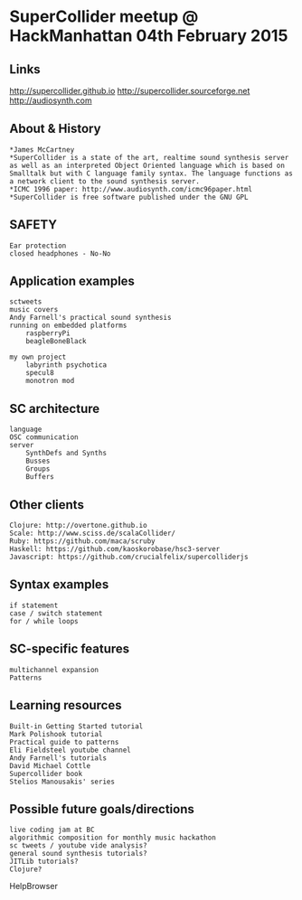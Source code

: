 SuperCollider meetup @ HackManhattan 04th February 2015
=======================================================

Links
-----
http://supercollider.github.io
http://supercollider.sourceforge.net
http://audiosynth.com


About & History
-----------------
	*James McCartney
	*SuperCollider is a state of the art, realtime sound synthesis server as well as an interpreted Object Oriented language which is based on Smalltalk but with C language family syntax. The language functions as a network client to the sound synthesis server.
	*ICMC 1996 paper: http://www.audiosynth.com/icmc96paper.html
	*SuperCollider is free software published under the GNU GPL

SAFETY
------
	Ear protection
	closed headphones - No-No

Application examples
--------------------
	sctweets
	music covers
	Andy Farnell's practical sound synthesis
	running on embedded platforms
		raspberryPi
		beagleBoneBlack

	my own project
		labyrinth psychotica
		specul8
		monotron mod

SC architecture
---------------
	language
	OSC communication
	server
		SynthDefs and Synths
		Busses
		Groups
		Buffers

Other clients
-------------
	Clojure: http://overtone.github.io
	Scale: http://www.sciss.de/scalaCollider/
	Ruby: https://github.com/maca/scruby
	Haskell: https://github.com/kaoskorobase/hsc3-server
	Javascript: https://github.com/crucialfelix/supercolliderjs

Syntax examples
---------------
	if statement
	case / switch statement
	for / while loops

SC-specific features
--------------------
	multichannel expansion
	Patterns

Learning resources
------------------
	Built-in Getting Started tutorial
	Mark Polishook tutorial
	Practical guide to patterns
	Eli Fieldsteel youtube channel
	Andy Farnell's tutorials
	David Michael Cottle
	Supercollider book
	Stelios Manousakis' series


Possible future goals/directions
---------------------------------
	live coding jam at BC
	algorithmic composition for monthly music hackathon
	sc tweets / youtube vide analysis?
	general sound synthesis tutorials?
	JITLib tutorials?
	Clojure?


HelpBrowser

